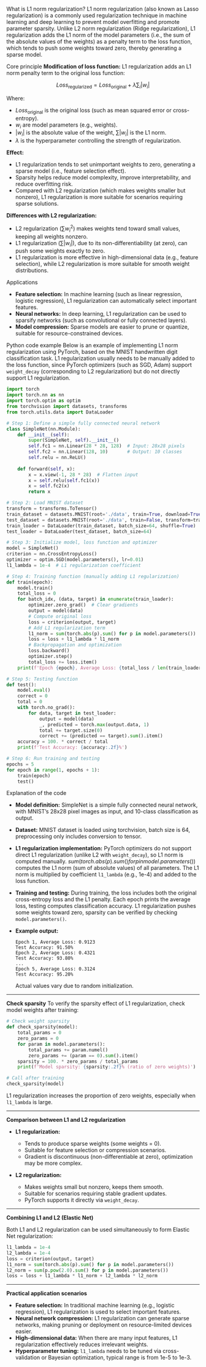 

What is L1 norm regularization?
L1 norm regularization (also known as Lasso regularization) is a commonly used regularization technique in machine learning and deep learning to prevent model overfitting and promote parameter sparsity. Unlike L2 norm regularization (Ridge regularization), L1 regularization adds the L1 norm of the model parameters (i.e., the sum of the absolute values of the weights) as a penalty term to the loss function, which tends to push some weights toward zero, thereby generating a sparse model.

Core principle
**Modification of loss function:** L1 regularization adds an L1 norm penalty term to the original loss function:

$$
Loss_{\text{regularized}} = Loss_{\text{original}} + \lambda \sum_i |w_i|
$$

Where:

* $Loss_{\text{original}}$ is the original loss (such as mean squared error or cross-entropy).
* $w_i$ are model parameters (e.g., weights).
* $|w_i|$ is the absolute value of the weight, $\sum |w_i|$ is the L1 norm.
* $\lambda$ is the hyperparameter controlling the strength of regularization.

**Effect:**

* L1 regularization tends to set unimportant weights to zero, generating a sparse model (i.e., feature selection effect).
* Sparsity helps reduce model complexity, improve interpretability, and reduce overfitting risk.
* Compared with L2 regularization (which makes weights smaller but nonzero), L1 regularization is more suitable for scenarios requiring sparse solutions.

**Differences with L2 regularization:**

* L2 regularization $\left(\sum w_i^2\right)$ makes weights tend toward small values, keeping all weights nonzero.
* L1 regularization $\left(\sum |w_i|\right)$, due to its non-differentiability (at zero), can push some weights exactly to zero.
* L1 regularization is more effective in high-dimensional data (e.g., feature selection), while L2 regularization is more suitable for smooth weight distributions.

Applications

* **Feature selection:** In machine learning (such as linear regression, logistic regression), L1 regularization can automatically select important features.
* **Neural networks:** In deep learning, L1 regularization can be used to sparsify networks (such as convolutional or fully connected layers).
* **Model compression:** Sparse models are easier to prune or quantize, suitable for resource-constrained devices.

Python code example
Below is an example of implementing L1 norm regularization using PyTorch, based on the MNIST handwritten digit classification task. L1 regularization usually needs to be manually added to the loss function, since PyTorch optimizers (such as SGD, Adam) support `weight_decay` (corresponding to L2 regularization) but do not directly support L1 regularization.

```python
import torch
import torch.nn as nn
import torch.optim as optim
from torchvision import datasets, transforms
from torch.utils.data import DataLoader

# Step 1: Define a simple fully connected neural network
class SimpleNet(nn.Module):
    def __init__(self):
        super(SimpleNet, self).__init__()
        self.fc1 = nn.Linear(28 * 28, 128)  # Input: 28x28 pixels
        self.fc2 = nn.Linear(128, 10)       # Output: 10 classes
        self.relu = nn.ReLU()
    
    def forward(self, x):
        x = x.view(-1, 28 * 28)  # Flatten input
        x = self.relu(self.fc1(x))
        x = self.fc2(x)
        return x

# Step 2: Load MNIST dataset
transform = transforms.ToTensor()
train_dataset = datasets.MNIST(root='./data', train=True, download=True, transform=transform)
test_dataset = datasets.MNIST(root='./data', train=False, transform=transform)
train_loader = DataLoader(train_dataset, batch_size=64, shuffle=True)
test_loader = DataLoader(test_dataset, batch_size=64)

# Step 3: Initialize model, loss function and optimizer
model = SimpleNet()
criterion = nn.CrossEntropyLoss()
optimizer = optim.SGD(model.parameters(), lr=0.01)
l1_lambda = 1e-4  # L1 regularization coefficient

# Step 4: Training function (manually adding L1 regularization)
def train(epoch):
    model.train()
    total_loss = 0
    for batch_idx, (data, target) in enumerate(train_loader):
        optimizer.zero_grad()  # Clear gradients
        output = model(data)
        # Compute original loss
        loss = criterion(output, target)
        # Add L1 regularization term
        l1_norm = sum(torch.abs(p).sum() for p in model.parameters())
        loss = loss + l1_lambda * l1_norm
        # Backpropagation and optimization
        loss.backward()
        optimizer.step()
        total_loss += loss.item()
    print(f'Epoch {epoch}, Average Loss: {total_loss / len(train_loader):.4f}')

# Step 5: Testing function
def test():
    model.eval()
    correct = 0
    total = 0
    with torch.no_grad():
        for data, target in test_loader:
            output = model(data)
            _, predicted = torch.max(output.data, 1)
            total += target.size(0)
            correct += (predicted == target).sum().item()
    accuracy = 100. * correct / total
    print(f'Test Accuracy: {accuracy:.2f}%')

# Step 6: Run training and testing
epochs = 5
for epoch in range(1, epochs + 1):
    train(epoch)
    test()
```

Explanation of the code

* **Model definition:**
  SimpleNet is a simple fully connected neural network, with MNIST’s 28x28 pixel images as input, and 10-class classification as output.

* **Dataset:**
  MNIST dataset is loaded using torchvision, batch size is 64, preprocessing only includes conversion to tensor.

* **L1 regularization implementation:**
  PyTorch optimizers do not support direct L1 regularization (unlike L2 with `weight_decay`), so L1 norm is computed manually.
  $`sum(torch.abs(p).sum() for p in model.parameters())`$ computes the L1 norm (sum of absolute values) of all parameters.
  The L1 norm is multiplied by coefficient `l1_lambda` (e.g., 1e-4) and added to the loss function.

* **Training and testing:**
  During training, the loss includes both the original cross-entropy loss and the L1 penalty.
  Each epoch prints the average loss, testing computes classification accuracy.
  L1 regularization pushes some weights toward zero, sparsity can be verified by checking `model.parameters()`.

* **Example output:**

  ```
  Epoch 1, Average Loss: 0.9123
  Test Accuracy: 91.50%
  Epoch 2, Average Loss: 0.4321
  Test Accuracy: 93.80%
  ...
  Epoch 5, Average Loss: 0.3124
  Test Accuracy: 95.20%
  ```

  Actual values vary due to random initialization.

---

**Check sparsity**
To verify the sparsity effect of L1 regularization, check model weights after training:

```python
# Check weight sparsity
def check_sparsity(model):
    total_params = 0
    zero_params = 0
    for param in model.parameters():
        total_params += param.numel()
        zero_params += (param == 0).sum().item()
    sparsity = 100. * zero_params / total_params
    print(f'Model sparsity: {sparsity:.2f}% (ratio of zero weights)')

# Call after training
check_sparsity(model)
```

L1 regularization increases the proportion of zero weights, especially when `l1_lambda` is large.

---

**Comparison between L1 and L2 regularization**

* **L1 regularization:**

  * Tends to produce sparse weights (some weights = 0).
  * Suitable for feature selection or compression scenarios.
  * Gradient is discontinuous (non-differentiable at zero), optimization may be more complex.

* **L2 regularization:**

  * Makes weights small but nonzero, keeps them smooth.
  * Suitable for scenarios requiring stable gradient updates.
  * PyTorch supports it directly via `weight_decay`.

---

**Combining L1 and L2 (Elastic Net)**

Both L1 and L2 regularization can be used simultaneously to form Elastic Net regularization:

```python
l1_lambda = 1e-4
l2_lambda = 1e-4
loss = criterion(output, target)
l1_norm = sum(torch.abs(p).sum() for p in model.parameters())
l2_norm = sum(p.pow(2.0).sum() for p in model.parameters())
loss = loss + l1_lambda * l1_norm + l2_lambda * l2_norm
```

---

**Practical application scenarios**

* **Feature selection:** In traditional machine learning (e.g., logistic regression), L1 regularization is used to select important features.
* **Neural network compression:** L1 regularization can generate sparse networks, making pruning or deployment on resource-limited devices easier.
* **High-dimensional data:** When there are many input features, L1 regularization effectively reduces irrelevant weights.
* **Hyperparameter tuning:** `l1_lambda` needs to be tuned via cross-validation or Bayesian optimization, typical range is from 1e-5 to 1e-3.


